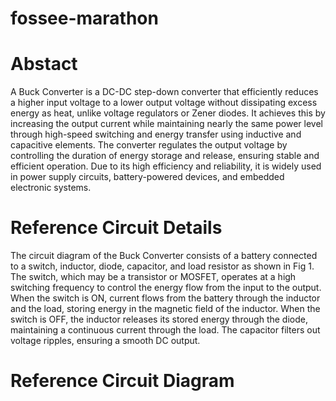 # fossee-marathon
# Abstact
A Buck Converter is a DC-DC step-down converter that efficiently reduces a higher input voltage to a lower output voltage without dissipating excess energy as heat, unlike voltage regulators or Zener diodes. It achieves this by increasing the output current while maintaining nearly the same power level through high-speed switching and energy transfer using inductive and capacitive elements. The converter regulates the output voltage by controlling the duration of energy storage and release, ensuring stable and efficient operation. Due to its high efficiency and reliability, it is widely used in power supply circuits, battery-powered devices, and embedded electronic systems.
# Reference Circuit Details
The circuit diagram of the Buck Converter consists of a battery connected to a switch, inductor, diode, capacitor, and load resistor as shown in Fig 1. The switch, which may be a transistor or MOSFET, operates at a high switching frequency to control the energy flow from the input to the output. When the switch is ON, current flows from the battery through the inductor and the load, storing energy in the magnetic field of the inductor. When the switch is OFF, the inductor releases its stored energy through the diode, maintaining a continuous current through the load. The capacitor filters out voltage ripples, ensuring a smooth DC output. 
# Reference Circuit Diagram 
